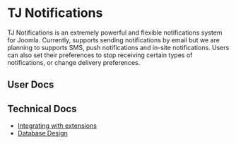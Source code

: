 # TJ Notifications
TJ Notifications is an extremely powerful and flexible notifications system for Joomla. Currently, supports sending notifications by email but we are planning to supports SMS, push notifications and in-site notifications. Users can also set their preferences to stop receiving certain types of notifications, or change delivery preferences.


## User Docs

## Technical Docs
- [Integrating with extensions](https://github.com/techjoomla/TJ-Notifications/wiki/integrating-with-extensions)
- [Database Design](https://github.com/techjoomla/TJ-Notifications/wiki/database-schema)
